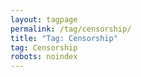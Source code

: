 ```yaml
---
layout: tagpage
permalink: /tag/censorship/
title: "Tag: Censorship"
tag: Censorship
robots: noindex
---
```

